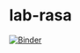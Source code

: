 # lab-rasa

[![Binder](https://mybinder.org/badge_logo.svg)](https://mybinder.org/v2/gh/moglylima/lab-rasa/HEAD)
